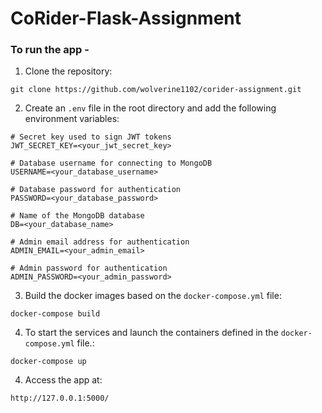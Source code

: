 # CoRider-Flask-Assignment


### To run the app -
1. Clone the repository:
```
git clone https://github.com/wolverine1102/corider-assignment.git
```

2. Create an ```.env``` file in the root directory and add the following environment variables:
```
# Secret key used to sign JWT tokens
JWT_SECRET_KEY=<your_jwt_secret_key>

# Database username for connecting to MongoDB
USERNAME=<your_database_username>

# Database password for authentication
PASSWORD=<your_database_password>

# Name of the MongoDB database
DB=<your_database_name>

# Admin email address for authentication
ADMIN_EMAIL=<your_admin_email>

# Admin password for authentication
ADMIN_PASSWORD=<your_admin_password>

```

3. Build the docker images based on the ```docker-compose.yml``` file:
```
docker-compose build
```

4. To start the services and launch the containers defined in the ```docker-compose.yml``` file.:
```
docker-compose up
```

4. Access the app at:
```
http://127.0.0.1:5000/
```
